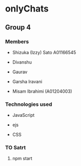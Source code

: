 # onlyChats

## Group 4

### Members

* Shizuka (Izzy) Sato A01166545

* Divanshu

* Gaurav

* Garsha Iravani

* Misam Ibrahimi (A01204003)

### Technologies used

* JavaScript

* ejs

* CSS

### TO Satrt

1. npm start
